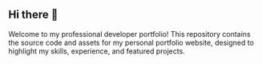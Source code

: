 ## Hi there 👋

<!--
**JavedWarsi/javedwarsi** is a ✨ _special_ ✨ repository because its `README.md` (this file) appears on your GitHub profile.
-->
Welcome to my professional developer portfolio!
This repository contains the source code and assets for my personal portfolio website, designed to highlight my skills, experience, and featured projects.
